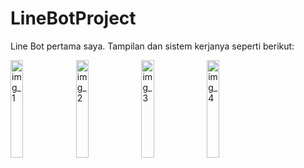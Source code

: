 # LineBotProject

Line Bot pertama saya. Tampilan dan sistem kerjanya seperti berikut:

<p>
  <img src="https://finalprojecbot.herokuapp.com/content/12895442622225" alt="img_1" width="20%">
  
  <img src="https://finalprojecbot.herokuapp.com/content/12895442991078" alt="img_2" width="20%">
  
  <img src="https://finalprojecbot.herokuapp.com/content/12895443256616" alt="img_3" width="20%">
  
  <img src="https://finalprojecbot.herokuapp.com/content/12895443520812" alt="img_4" width="20%">

</p>

